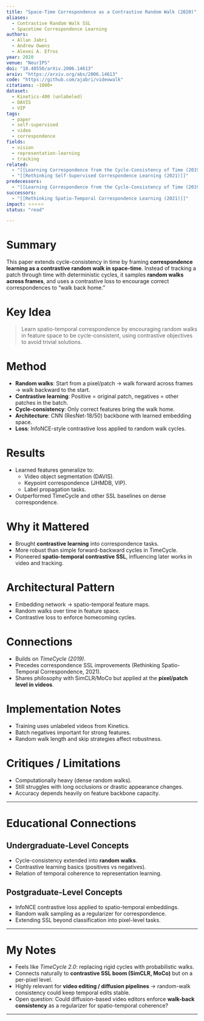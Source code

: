 ```yaml
---
title: "Space-Time Correspondence as a Contrastive Random Walk (2020)"
aliases:
  - Contrastive Random Walk SSL
  - Spacetime Correspondence Learning
authors:
  - Allan Jabri
  - Andrew Owens
  - Alexei A. Efros
year: 2020
venue: "NeurIPS"
doi: "10.48550/arXiv.2006.14613"
arxiv: "https://arxiv.org/abs/2006.14613"
code: "https://github.com/ajabri/videowalk"
citations: ~1000+
dataset:
  - Kinetics-400 (unlabeled)
  - DAVIS
  - VIP
tags:
  - paper
  - self-supervised
  - video
  - correspondence
fields:
  - vision
  - representation-learning
  - tracking
related:
  - "[[Learning Correspondence from the Cycle-Consistency of Time (2019)]]"
  - "[[Rethinking Self-Supervised Correspondence Learning (2021)]]"
predecessors:
  - "[[Learning Correspondence from the Cycle-Consistency of Time (2019)]]"
successors:
  - "[[Rethinking Spatio-Temporal Correspondence Learning (2021)]]"
impact: ⭐⭐⭐⭐⭐
status: "read"

---
```


# Summary
This paper extends cycle-consistency in time by framing **correspondence learning as a contrastive random walk in space-time**. Instead of tracking a patch through time with deterministic cycles, it samples **random walks across frames**, and uses a contrastive loss to encourage correct correspondences to “walk back home.”

# Key Idea
> Learn spatio-temporal correspondence by encouraging random walks in feature space to be cycle-consistent, using contrastive objectives to avoid trivial solutions.

# Method
- **Random walks**: Start from a pixel/patch → walk forward across frames → walk backward to the start.  
- **Contrastive learning**: Positive = original patch, negatives = other patches in the batch.  
- **Cycle-consistency**: Only correct features bring the walk home.  
- **Architecture**: CNN (ResNet-18/50) backbone with learned embedding space.  
- **Loss**: InfoNCE-style contrastive loss applied to random walk cycles.

# Results
- Learned features generalize to:
  - Video object segmentation (DAVIS).  
  - Keypoint correspondence (JHMDB, VIP).  
  - Label propagation tasks.  
- Outperformed TimeCycle and other SSL baselines on dense correspondence.

# Why it Mattered
- Brought **contrastive learning** into correspondence tasks.  
- More robust than simple forward-backward cycles in TimeCycle.  
- Pioneered **spatio-temporal contrastive SSL**, influencing later works in video and tracking.

# Architectural Pattern
- Embedding network → spatio-temporal feature maps.  
- Random walks over time in feature space.  
- Contrastive loss to enforce homecoming cycles.

# Connections
- Builds on *TimeCycle (2019)*.  
- Precedes correspondence SSL improvements (Rethinking Spatio-Temporal Correspondence, 2021).  
- Shares philosophy with SimCLR/MoCo but applied at the **pixel/patch level in videos**.

# Implementation Notes
- Training uses unlabeled videos from Kinetics.  
- Batch negatives important for strong features.  
- Random walk length and skip strategies affect robustness.

# Critiques / Limitations
- Computationally heavy (dense random walks).  
- Still struggles with long occlusions or drastic appearance changes.  
- Accuracy depends heavily on feature backbone capacity.

---

# Educational Connections

## Undergraduate-Level Concepts
- Cycle-consistency extended into **random walks**.  
- Contrastive learning basics (positives vs negatives).  
- Relation of temporal coherence to representation learning.

## Postgraduate-Level Concepts
- InfoNCE contrastive loss applied to spatio-temporal embeddings.  
- Random walk sampling as a regularizer for correspondence.  
- Extending SSL beyond classification into pixel-level tasks.

---

# My Notes
- Feels like *TimeCycle 2.0*: replacing rigid cycles with probabilistic walks.  
- Connects naturally to **contrastive SSL boom (SimCLR, MoCo)** but on a per-pixel level.  
- Highly relevant for **video editing / diffusion pipelines** → random-walk consistency could keep temporal edits stable.  
- Open question: Could diffusion-based video editors enforce **walk-back consistency** as a regularizer for spatio-temporal coherence?

---
